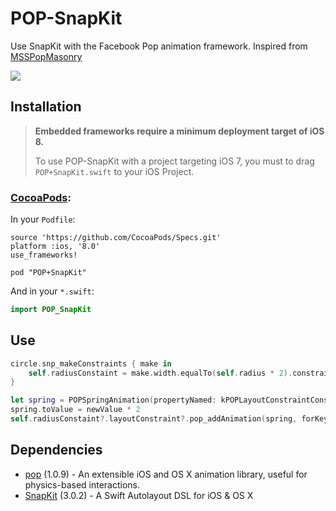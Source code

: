 # POP-SnapKit
Use SnapKit with the Facebook Pop animation framework. Inspired from [MSSPopMasonry](https://github.com/miklselsoe/MSSPopMasonry)

![](https://github.com/wxxsw/POP-SnapKit/blob/master/screenshot.gif)

## Installation

> **Embedded frameworks require a minimum deployment target of iOS 8.**
>
> To use POP-SnapKit with a project targeting iOS 7, you must to drag `POP+SnapKit.swift` to your iOS Project.

### [CocoaPods](http://cocoapods.org/):

In your `Podfile`:
```
source 'https://github.com/CocoaPods/Specs.git'
platform :ios, '8.0'
use_frameworks!

pod "POP+SnapKit"
```

And in your `*.swift`:
```swift
import POP_SnapKit
```

## Use
```Swift
circle.snp_makeConstraints { make in
    self.radiusConstaint = make.width.equalTo(self.radius * 2).constraint
}

let spring = POPSpringAnimation(propertyNamed: kPOPLayoutConstraintConstant)
spring.toValue = newValue * 2
self.radiusConstaint?.layoutConstraint?.pop_addAnimation(spring, forKey: "someKey")
```

## Dependencies
- [pop](https://github.com/facebook/pop) (1.0.9) - An extensible iOS and OS X animation library, useful for physics-based interactions.
- [SnapKit](https://github.com/SnapKit/SnapKit) (3.0.2) - A Swift Autolayout DSL for iOS & OS X
